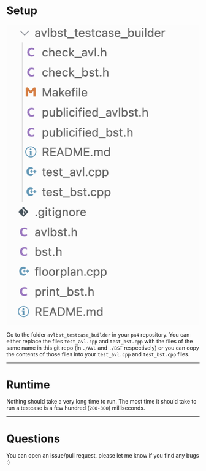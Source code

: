 # Setup

![image](Visuals/repo.png)

Go to the folder `avlbst_testcase_builder` in your `pa4` repository. You can either replace the files `test_avl.cpp` and `test_bst.cpp` with the files of the same name in this git repo (in `./AVL` and `./BST` respectively) or you can copy the contents of those files into your `test_avl.cpp` and `test_bst.cpp` files.

---

# Runtime

Nothing should take a very long time to run. The most time it should take to run a testcase is a few hundred (`200-300`) milliseconds.

--- 

# Questions

You can open an issue/pull request, please let me know if you find any bugs :)